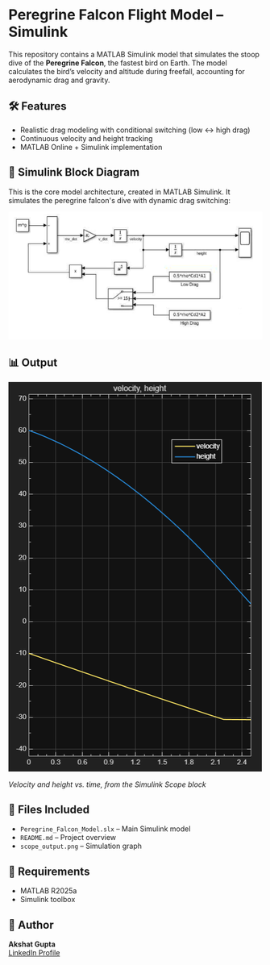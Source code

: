 # Peregrine Falcon Flight Model – Simulink

This repository contains a MATLAB Simulink model that simulates the stoop dive of the **Peregrine Falcon**, the fastest bird on Earth. The model calculates the bird’s velocity and altitude during freefall, accounting for aerodynamic drag and gravity.

## 🛠 Features
- Realistic drag modeling with conditional switching (low ↔ high drag)
- Continuous velocity and height tracking
- MATLAB Online + Simulink implementation

## 🧩 Simulink Block Diagram

This is the core model architecture, created in MATLAB Simulink. It simulates the peregrine falcon's dive with dynamic drag switching:

![ Model ](peregrine_falcon_model_diagram.png)


## 📊 Output
![Scope Output](scope_output.png)

*Velocity and height vs. time, from the Simulink Scope block*

## 📁 Files Included
- `Peregrine_Falcon_Model.slx` – Main Simulink model
- `README.md` – Project overview
- `scope_output.png` – Simulation graph

## 📌 Requirements
- MATLAB R2025a
- Simulink toolbox

## 🧠 Author
**Akshat Gupta**  
[LinkedIn Profile](www.linkedin.com/in/akshat-gupta-9b649a378)  
